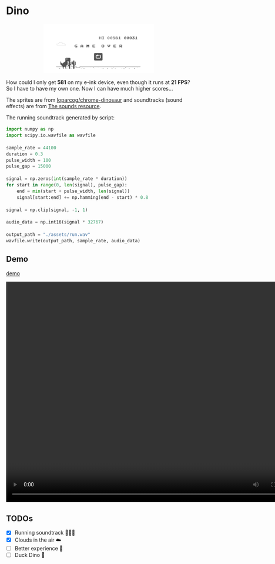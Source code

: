 # Dino

<p align="center">
  <img src="./assets/bigme.png" alt="bigme" width="300">
</p>

How could I only get **581** on my e-ink device, even though it runs at **21 FPS**?
So I have to have my own one. Now I can have much higher scores...

The sprites are from [loparcog/chrome-dinosaur](https://github.com/loparcog/chrome-dinosaur) and soundtracks (sound effects) are from [The sounds resource](https://www.sounds-resource.com/browser_games/googlechromedinosaurgame/sound/18002/).

The running soundtrack generated by script:

```python
import numpy as np
import scipy.io.wavfile as wavfile

sample_rate = 44100
duration = 0.3
pulse_width = 100
pulse_gap = 15000

signal = np.zeros(int(sample_rate * duration))
for start in range(0, len(signal), pulse_gap):
    end = min(start + pulse_width, len(signal))
    signal[start:end] += np.hamming(end - start) * 0.8

signal = np.clip(signal, -1, 1)

audio_data = np.int16(signal * 32767)

output_path = "./assets/run.wav"
wavfile.write(output_path, sample_rate, audio_data)
```

## Demo

[demo](./assets/demo.mp4)

<p align="center">
<video width="800" height="600" controls>
  <source src="./assets/demo.mp4" type="video/mp4">
</video>
</p>

## TODOs

- [x] Running soundtrack 🏃‍♂️‍➡️
- [x] Clouds in the air ☁️
- [ ] Better experience 🎲
- [ ] Duck Dino 🦖
